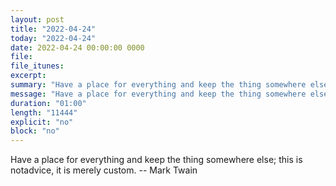 ```yaml
---
layout: post
title: "2022-04-24"
today: "2022-04-24"
date: 2022-04-24 00:00:00 0000
file:
file_itunes:
excerpt:
summary: "Have a place for everything and keep the thing somewhere else; this is notadvice, it is merely custom. -- Mark Twain"
message: "Have a place for everything and keep the thing somewhere else; this is notadvice, it is merely custom. -- Mark Twain"
duration: "01:00"
length: "11444"
explicit: "no"
block: "no"
---
```

Have a place for everything and keep the thing somewhere else; this is notadvice, it is merely custom. -- Mark Twain


